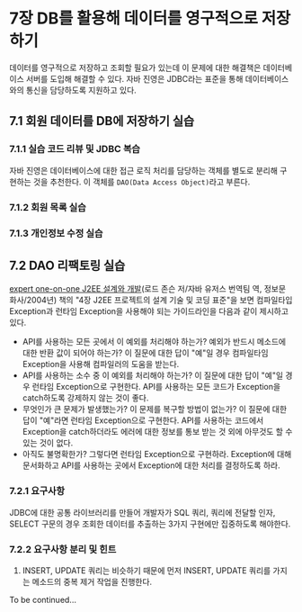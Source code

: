 # 7장 DB를 활용해 데이터를 영구적으로 저장하기

데이터를 영구적으로 저장하고 조회할 필요가 있는데 이 문제에 대한 해결책은 데이터베이스 서버를 도입해 해결할 수 있다.
자바 진영은 JDBC라는 표준을 통해 데이터베이스와의 통신을 담당하도록 지원하고 있다.

## 7.1 회원 데이터를 DB에 저장하기 실습

### 7.1.1 실습 코드 리뷰 및 JDBC 복습

자바 진영은 데이터베이스에 대한 접근 로직 처리를 담당하는 객체를 별도로 분리해 구현하는 것을 추천한다.
이 객체를 `DAO(Data Access Object)`라고 부른다.

### 7.1.2 회원 목록 실습

### 7.1.3 개인정보 수정 실습

## 7.2 DAO 리팩토링 실습

[expert one-on-one J2EE 설계와 개발](http://www.yes24.com/Product/Goods/428809)(로드 존슨 저/자바 유저스 번역팀 역, 정보문화사/2004년) 책의 "4장 J2EE 프로젝트의 설계 기술 및 코딩 표준"을 보면 컴파일타입 Exception과 런타임 Exception을 사용해야 되는 가이드라인을 다음과 같이 제시하고 있다.

- API를 사용하는 모든 곳에서 이 예외를 처리해야 하는가?
  예외가 반드시 메소드에 대한 반환 값이 되어야 하는가?
  이 질문에 대한 답이 "예"일 경우 컴파일타임 Exception을 사용해 컴파일러의 도움을 받는다.
- API를 사용하는 소수 중 이 예외를 처리해야 하는가?
  이 질문에 대한 답이 "예"일 경우 런타임 Exception으로 구현한다.
  API를 사용하는 모든 코드가 Exception을 catch하도록 강제하지 않는 것이 좋다.
- 무엇인가 큰 문제가 발생했는가?
  이 문제를 복구할 방법이 없는가?
  이 질문에 대한 답이 "예"라면 런타임 Exception으로 구현한다.
  API를 사용하는 코드에서 Exception을 catch하더라도 에러에 대한 정보를 통보 받는 것 외에 아무것도 할 수 있는 것이 없다.
- 아직도 불명확한가?
  그렇다면 런타임 Exception으로 구현하라.
  Exception에 대해 문서화하고 API를 사용하는 곳에서 Exception에 대한 처리를 결정하도록 하라.

### 7.2.1 요구사항

JDBC에 대한 공통 라이브러리를 만들어 개발자가 SQL 쿼리, 쿼리에 전달할 인자, SELECT 구문의 경우 조회한 데이터를 추출하는 3가지 구현에만 집중하도록 해야한다.

### 7.2.2 요구사항 분리 및 힌트

1. INSERT, UPDATE 쿼리는 비슷하기 때문에 먼저 INSERT, UPDATE 쿼리를 가지는 메소드의 중복 제거 작업을 진행한다.

To be continued...